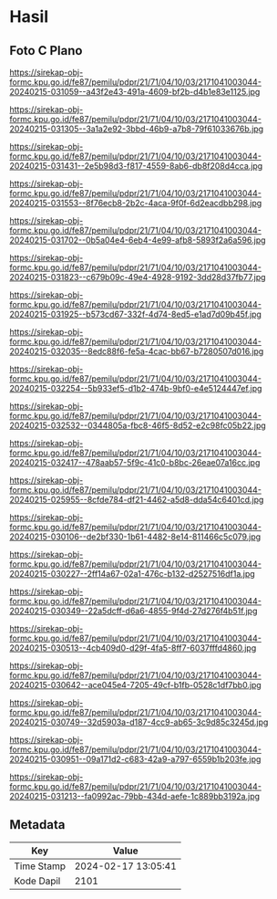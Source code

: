 # Hasil

## Foto C Plano

https://sirekap-obj-formc.kpu.go.id/fe87/pemilu/pdpr/21/71/04/10/03/2171041003044-20240215-031059--a43f2e43-491a-4609-bf2b-d4b1e83e1125.jpg

https://sirekap-obj-formc.kpu.go.id/fe87/pemilu/pdpr/21/71/04/10/03/2171041003044-20240215-031305--3a1a2e92-3bbd-46b9-a7b8-79f61033676b.jpg

https://sirekap-obj-formc.kpu.go.id/fe87/pemilu/pdpr/21/71/04/10/03/2171041003044-20240215-031431--2e5b98d3-f817-4559-8ab6-db8f208d4cca.jpg

https://sirekap-obj-formc.kpu.go.id/fe87/pemilu/pdpr/21/71/04/10/03/2171041003044-20240215-031553--8f76ecb8-2b2c-4aca-9f0f-6d2eacdbb298.jpg

https://sirekap-obj-formc.kpu.go.id/fe87/pemilu/pdpr/21/71/04/10/03/2171041003044-20240215-031702--0b5a04e4-6eb4-4e99-afb8-5893f2a6a596.jpg

https://sirekap-obj-formc.kpu.go.id/fe87/pemilu/pdpr/21/71/04/10/03/2171041003044-20240215-031823--c679b09c-49e4-4928-9192-3dd28d37fb77.jpg

https://sirekap-obj-formc.kpu.go.id/fe87/pemilu/pdpr/21/71/04/10/03/2171041003044-20240215-031925--b573cd67-332f-4d74-8ed5-e1ad7d09b45f.jpg

https://sirekap-obj-formc.kpu.go.id/fe87/pemilu/pdpr/21/71/04/10/03/2171041003044-20240215-032035--8edc88f6-fe5a-4cac-bb67-b7280507d016.jpg

https://sirekap-obj-formc.kpu.go.id/fe87/pemilu/pdpr/21/71/04/10/03/2171041003044-20240215-032254--5b933ef5-d1b2-474b-9bf0-e4e5124447ef.jpg

https://sirekap-obj-formc.kpu.go.id/fe87/pemilu/pdpr/21/71/04/10/03/2171041003044-20240215-032532--0344805a-fbc8-46f5-8d52-e2c98fc05b22.jpg

https://sirekap-obj-formc.kpu.go.id/fe87/pemilu/pdpr/21/71/04/10/03/2171041003044-20240215-032417--478aab57-5f9c-41c0-b8bc-26eae07a16cc.jpg

https://sirekap-obj-formc.kpu.go.id/fe87/pemilu/pdpr/21/71/04/10/03/2171041003044-20240215-025955--8cfde784-df21-4462-a5d8-dda54c6401cd.jpg

https://sirekap-obj-formc.kpu.go.id/fe87/pemilu/pdpr/21/71/04/10/03/2171041003044-20240215-030106--de2bf330-1b61-4482-8e14-811466c5c079.jpg

https://sirekap-obj-formc.kpu.go.id/fe87/pemilu/pdpr/21/71/04/10/03/2171041003044-20240215-030227--2ff14a67-02a1-476c-b132-d2527516df1a.jpg

https://sirekap-obj-formc.kpu.go.id/fe87/pemilu/pdpr/21/71/04/10/03/2171041003044-20240215-030349--22a5dcff-d6a6-4855-9f4d-27d276f4b51f.jpg

https://sirekap-obj-formc.kpu.go.id/fe87/pemilu/pdpr/21/71/04/10/03/2171041003044-20240215-030513--4cb409d0-d29f-4fa5-8ff7-6037fffd4860.jpg

https://sirekap-obj-formc.kpu.go.id/fe87/pemilu/pdpr/21/71/04/10/03/2171041003044-20240215-030642--ace045e4-7205-49cf-b1fb-0528c1df7bb0.jpg

https://sirekap-obj-formc.kpu.go.id/fe87/pemilu/pdpr/21/71/04/10/03/2171041003044-20240215-030749--32d5903a-d187-4cc9-ab65-3c9d85c3245d.jpg

https://sirekap-obj-formc.kpu.go.id/fe87/pemilu/pdpr/21/71/04/10/03/2171041003044-20240215-030951--09a171d2-c683-42a9-a797-6559b1b203fe.jpg

https://sirekap-obj-formc.kpu.go.id/fe87/pemilu/pdpr/21/71/04/10/03/2171041003044-20240215-031213--fa0992ac-79bb-434d-aefe-1c889bb3192a.jpg


## Metadata

| Key        | Value               |
| ---------- | ------------------- |
| Time Stamp | 2024-02-17 13:05:41 |
| Kode Dapil | 2101                |



